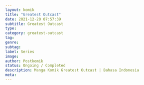 ```yaml
---
layout: komik
title: "Greatest Outcast"
date: 2021-12-20 07:57:39
subtitle: Greatest Outcast
type: 
category: greatest-outcast
tag: 
genre: 
subtag: 
label: Series
image: 
author: Postkomik
status: Ongoing / Completed
description: Manga Komik Greatest Outcast | Bahasa Indonesia
meta: 
---
```

